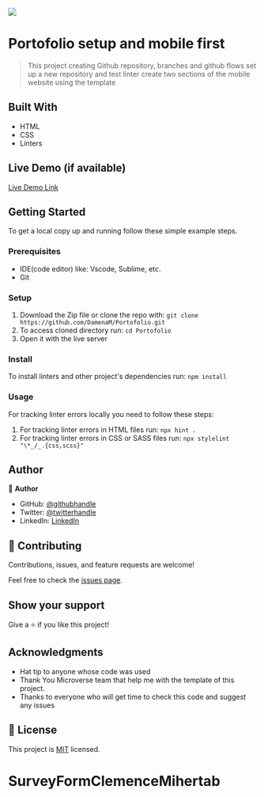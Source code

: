 ![](https://img.shields.io/badge/Microverse-blueviolet)

# Portofolio setup and mobile first

> This project  creating Github repository, branches and github flows
> set up a new repository and test linter create two sections of the mobile website using the template 
## Built With

- HTML
- CSS
- Linters

## Live Demo (if available)

[Live Demo Link](https://livedemo.com)


## Getting Started

To get a local copy up and running follow these simple example steps.

### Prerequisites
- IDE(code editor) like: Vscode, Sublime, etc.
- Git
### Setup
1. Download the Zip file or clone the repo with:
`git clone https://github.com/DamenaM/Portofolio.git`
2. To access cloned directory run:
`cd Portofolio`
3. Open it with the live server
### Install
To install linters and other project's dependencies run:
`npm install`
### Usage
For tracking linter errors locally you need to follow these steps:

1. For tracking linter errors in HTML files run:
`npx hint .`
2. For tracking linter errors in CSS or SASS files run:
`npx stylelint "\*_/_.{css,scss}"`


## Author

👤 **Author**

- GitHub: [@githubhandle](https://github.com/DamenaM)
- Twitter: [@twitterhandle](https://twitter.com/DamenaM)
- LinkedIn: [LinkedIn](https://linkedin.com/in/DamenaM)


## 🤝 Contributing

Contributions, issues, and feature requests are welcome!

Feel free to check the [issues page](https://github.com/DamenaM/Hello-Microverse/issues).

## Show your support

Give a ⭐️ if you like this project!

## Acknowledgments

- Hat tip to anyone whose code was used
- Thank You Microverse team that help me with the template of this project.
- Thanks to everyone who will get time to check this code and suggest any issues


## 📝 License

This project is [MIT](./MIT.md) licensed.
# SurveyFormClemenceMihertab